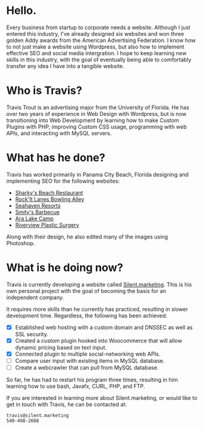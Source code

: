 # Hello.

Every business from startup to corporate needs a website. Although I just entered this industry, I've already designed six websites and won three golden Addy awards from the American Advertising Federation. I know how to not just make a website using Wordpress, but also how to implement effective SEO and social media intergration. I hope to keep learning new skills in this industry, with the goal of eventually being able to comfortably transfer any idea I have into a tangible website.

# Who is Travis?

Travis Trout is an advertising major from the University of Florida. He has over two years of experience in Web Design with Wordpress, but is now transitioning into Web Development by learning how to make Custom Plugins with PHP, improving Custom CSS usage, programming with web APIs, and interacting with MySQL servers.

# What has he done?

Travis has worked primarily in Panama City Beach, Florida designing and implementing SEO for the following websites:
* [Sharky's Beach Restaurant](https://sharkysbeach.com)
* [Rock'It Lanes Bowling Alley](https://rockitlanes.com)
* [Seahaven Resorts](https://seahavenbeach.com)
* [Smity's Barbecue](https://smittysbarbecue.com)
* [Ara Lake Camp](https://aralakecamp.com)
* [Riverview Plastic Surgery](https://riverviewplastics.com)

Along with their design, he also edited many of the images using Photoshop.

# What is he doing now?

Travis is currently developing a website called [Silent.marketing](https://silent.marketing).
This is his own personal project with the goal of becoming the basis for an independent company.

It requires more skills than he currently has practiced, resulting in slower development time. Regardless, the following has been achieved:
 - [x] Established web hosting with a custom domain and DNSSEC as well as SSL security.
 - [x] Created a custom plugin hooked into Woocommerce that will allow dynamic pricing based on text input.
 - [x] Connected plugin to multiple social-networking web APIs.
 - [ ] Compare user input with existing items in MySQL database.
 - [ ] Create a webcrawler that can pull from MySQL database.
 
 So far, he has had to restart his program three times, resulting in him learning how to use bash, Javafx, CURL, PHP, and FTP.
 
 If you are interested in learning more about Silent.marketing, or would like to get in touch with Travis, he can be contacted at:
 ~~~
 travis@silent.marketing
 540-498-2608
 ~~~
